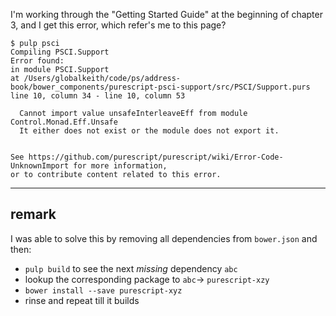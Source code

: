 I'm working through the "Getting Started Guide" at the beginning of chapter 3, and I get this error, which refer's me to this page?

```
$ pulp psci
Compiling PSCI.Support
Error found:
in module PSCI.Support
at /Users/globalkeith/code/ps/address-book/bower_components/purescript-psci-support/src/PSCI/Support.purs line 10, column 34 - line 10, column 53

  Cannot import value unsafeInterleaveEff from module Control.Monad.Eff.Unsafe
  It either does not exist or the module does not export it.


See https://github.com/purescript/purescript/wiki/Error-Code-UnknownImport for more information,
or to contribute content related to this error.
```

---

## remark
I was able to solve this by removing all dependencies from `bower.json` and then:

- `pulp build` to see the next *missing* dependency `abc`
- lookup the corresponding package to `abc`-> `purescript-xzy`
- `bower install --save purescript-xyz`
- rinse and repeat till it builds